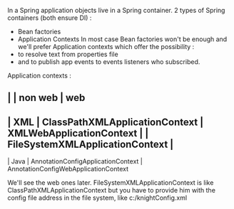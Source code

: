 In a Spring application objects live in a Spring container. 2 types of Spring containers (both ensure DI) :
- Bean factories
- Application Contexts
In most case Bean factories won't be enough and we'll prefer Application contexts which offer the possibility :
- to resolve text from properties file
- and to publish app events to events listeners who subscribed.

Application contexts :

|          |             non web                 |                web
------------------------------------------------------------------------------------------
|   XML    | ClassPathXMLApplicationContext      | XMLWebApplicationContext
|          | FileSystemXMLApplicationContext     |
------------------------------------------------------------------------------------------
|   Java   | AnnotationConfigApplicationContext  | AnnotationConfigWebApplicationContext

We'll see the web ones later.
FileSystemXMLApplicationContext is like ClassPathXMLApplicationContext but you have to provide him with the config file address
in the file system, like c:/knightConfig.xml
